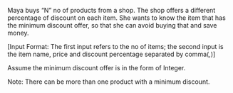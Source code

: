 Maya buys “N” no of products from a shop. The shop offers a different percentage of discount on each item. She wants to know the item that has the minimum discount offer, so that she can avoid buying that and save money.

[Input Format: The first input refers to the no of items; the second input is the item name, price and discount percentage separated by comma(,)]

Assume the minimum discount offer is in the form of Integer.

Note: There can be more than one product with a minimum discount.